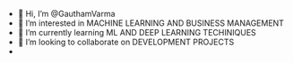 - 👋 Hi, I’m @GauthamVarma 
- 👀 I’m interested in MACHINE LEARNING AND BUSINESS MANAGEMENT
- 🌱 I’m currently learning ML AND DEEP LEARNING TECHINIQUES
- 💞️ I’m looking to collaborate on DEVELOPMENT PROJECTS
-

<!---
GauthamVarma11/GauthamVarma11 is a ✨ special ✨ repository because its `README.md` (this file) appears on your GitHub profile.
You can click the Preview link to take a look at your changes.
--->
